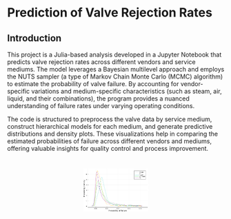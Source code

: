 # Prediction of Valve Rejection Rates
## Introduction

This project is a Julia-based analysis developed in a Jupyter Notebook that predicts valve rejection rates across different vendors and service mediums. The model leverages a Bayesian multilevel approach and employs the NUTS sampler (a type of Markov Chain Monte Carlo (MCMC) algorithm) to estimate the probability of valve failure. By accounting for vendor-specific variations and medium-specific characteristics (such as steam, air, liquid, and their combinations), the program provides a nuanced understanding of failure rates under varying operating conditions.

The code is structured to preprocess the valve data by service medium, construct hierarchical models for each medium, and generate predictive distributions and density plots. These visualizations help in comparing the estimated probabilities of failure across different vendors and mediums, offering valuable insights for quality control and process improvement.

<h1 align="center"><img src="Project Instructions and Deliverables/probability of failure.png" alt="Probability of Failure" height="100px"></h1>